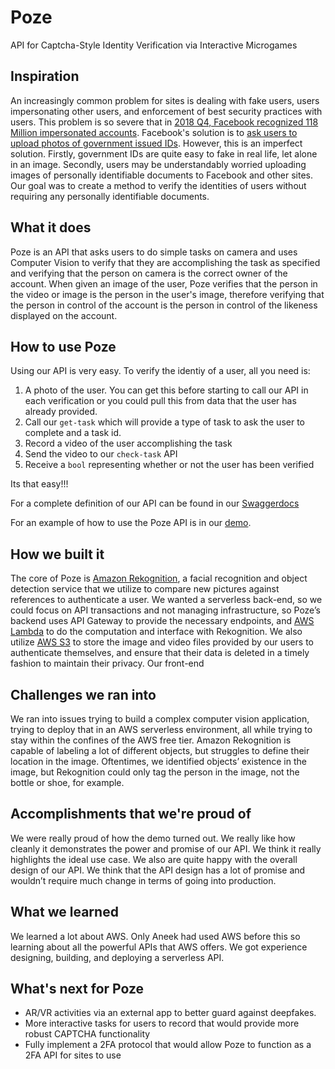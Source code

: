 # Poze
API for Captcha-Style Identity Verification via Interactive Microgames

## Inspiration
An increasingly common problem for sites is dealing with fake users, users impersonating other users, and enforcement of best security practices with users. This problem is so severe that in [2018 Q4, Facebook recognized 118 Million impersonated accounts](https://www.nytimes.com/2019/01/30/technology/facebook-fake-accounts.html). Facebook's solution is to [ask users to upload photos of government issued IDs](https://kmph.com/news/local/facebook-is-asking-people-to-submit-their-ids-to-prove-their-accounts-are-real). However, this is an imperfect solution. Firstly, government IDs are quite easy to fake in real life, let alone in an image. Secondly, users may be understandably worried uploading images of personally identifiable documents to Facebook and other sites. Our goal was to create a method to verify the identities of users without requiring any personally identifiable documents. 

## What it does
Poze is an API that asks users to do simple tasks on camera and uses Computer Vision to verify that they are accomplishing the task as specified and verifying that the person on camera is the correct owner of the account. When given an image of the user, Poze verifies that the person in the video or image is the person in the user's image, therefore verifying that the person in control of the account is the person in control of the likeness displayed on the account.

## How to use Poze

Using our API is very easy. To verify the identiy of a user, all you need is:

1. A photo of the user. You can get this before starting to call our API in each verification or you could pull this from data that the user has already provided.
2. Call our `get-task` which will provide a type of task to ask the user to complete and a task id.
3. Record a video of the user accomplishing the task
4. Send the video to our `check-task` API
5. Receive a `bool` representing whether or not the user has been verified

Its that easy!!!

For a complete definition of our API can be found in our [Swaggerdocs](http://eppi.ng/pennapps-xx/swagger/)

For an example of how to use the Poze API is in our [demo](https://github.com/eppingere/pennapps-xx/tree/master/flask_demo_site3). 


## How we built it
The core of Poze is [Amazon Rekognition](https://aws.amazon.com/rekognition/), a facial recognition and object detection service that we utilize to compare new pictures against references to authenticate a user. We wanted a serverless back-end, so we could focus on API transactions and not managing infrastructure, so Poze’s backend uses API Gateway to provide the necessary endpoints, and [AWS Lambda](https://aws.amazon.com/lambda/) to do the computation and interface with Rekognition. We also utilize [AWS S3](https://aws.amazon.com/s3/) to store the image and video files provided by our users to authenticate themselves, and ensure that their data is deleted in a timely fashion to maintain their privacy.
Our front-end 

## Challenges we ran into
We ran into issues trying to build a complex computer vision application, trying to deploy that in an AWS serverless environment, all while trying to stay within the confines of the AWS free tier. 
Amazon Rekognition is capable of labeling a lot of different objects, but struggles to define their location in the image. Oftentimes, we identified objects’ existence in the image, but Rekognition could only tag the person in the image, not the bottle or shoe, for example.

## Accomplishments that we're proud of
We were really proud of how the demo turned out. We really like how cleanly it demonstrates the power and promise of our API. We think it really highlights the ideal use case.
We also are quite happy with the overall design of our API. We think that the API design has a lot of promise and wouldn’t require much change in terms of going into production. 

## What we learned
We learned a lot about AWS. Only Aneek had used AWS before this so learning about all the powerful APIs that AWS offers. We got experience designing, building, and deploying a serverless API.

## What's next for Poze
* AR/VR activities via an external app to better guard against deepfakes.
* More interactive tasks for users to record that would provide more robust CAPTCHA functionality
* Fully implement a 2FA protocol that would allow Poze to function as a 2FA API for sites to use
